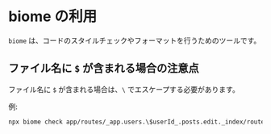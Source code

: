 # biome の利用

`biome` は、コードのスタイルチェックやフォーマットを行うためのツールです。

## ファイル名に `$` が含まれる場合の注意点

ファイル名に `$` が含まれる場合は、`\` でエスケープする必要があります。

例:

```sh
npx biome check app/routes/_app.users.\$userId_.posts.edit._index/route.tsx
```
